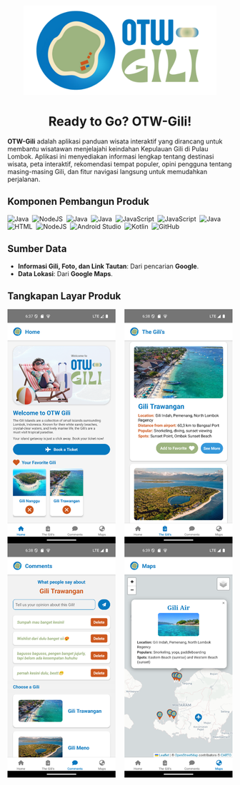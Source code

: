 <div style="text-align: center;">
   <img src="img/logo.png" alt="Logo" height="200" />
   <h1>Ready to Go? OTW-Gili!</h1>
</div>

**OTW-Gili** adalah aplikasi panduan wisata interaktif yang dirancang untuk membantu wisatawan menjelajahi keindahan Kepulauan Gili di Pulau Lombok. Aplikasi ini menyediakan informasi lengkap tentang destinasi wisata, peta interaktif, rekomendasi tempat populer, opini pengguna tentang masing-masing Gili, dan fitur navigasi langsung untuk memudahkan perjalanan.

## Komponen Pembangun Produk
<div>
   <img src="https://cdn.jsdelivr.net/gh/devicons/devicon/icons/react/react-original.svg" title="React" alt="Java" width="40" height="40"/>&nbsp; 
   <img src="https://cdn.jsdelivr.net/gh/devicons/devicon/icons/ionic/ionic-original.svg" title="Ionic" alt="NodeJS" width="40" height="40"/>&nbsp;
   <img src="https://miro.medium.com/v2/resize:fit:1400/0*Pk7FY6epy4BnOGei" title="Leaflet" alt="Java" width="80" height="40"/>&nbsp;
   <img src="https://cdn.jsdelivr.net/gh/devicons/devicon/icons/vscode/vscode-original.svg" title="VScode" alt="Java" width="40" height="40"/>&nbsp;
   <img src="https://cdn.jsdelivr.net/gh/devicons/devicon/icons/javascript/javascript-original.svg" title="JavaScript" alt="JavaScript" width="40" height="40"/>&nbsp;
   <img src="https://cdn.jsdelivr.net/gh/devicons/devicon/icons/json/json-original.svg" title="JSON" alt="JavaScript" width="40" height="40"/>&nbsp;
   <img src="https://seeklogo.com/images/F/font-awesome-logo-3010FE2434-seeklogo.com.png" title="Fontawesome" alt="Java" width="40" height="40"/>&nbsp;
   <img src="https://cdn.jsdelivr.net/gh/devicons/devicon/icons/vercel/vercel-original-wordmark.svg" title="Vercel" alt="HTML" width="60" height="40"/>&nbsp;
   <img src="https://cdn.jsdelivr.net/gh/devicons/devicon/icons/nodejs/nodejs-original-wordmark.svg" title="NodeJS" alt="NodeJS" width="40" height="40"/>&nbsp;
   <img src="https://cdn.jsdelivr.net/gh/devicons/devicon/icons/androidstudio/androidstudio-original.svg" title="JavaScript" alt="Android Studio" width="40" height="40"/>&nbsp;
   <img src="https://cdn.jsdelivr.net/gh/devicons/devicon/icons/kotlin/kotlin-original-wordmark.svg" title="JavaScript" alt="Kotlin" width="60" height="40"/>&nbsp;
   <img src="https://cdn.jsdelivr.net/gh/devicons/devicon/icons/github/github-original-wordmark.svg" title="GitHub" alt="GitHub" width="40" height="40"/>&nbsp;
</div>

## Sumber Data

- **Informasi Gili, Foto, dan Link Tautan**: Dari pencarian **Google**.
- **Data Lokasi**: Dari **Google Maps**.

## Tangkapan Layar Produk
<div style="display: flex; justify-content: space-between;">
   <img src="img/home.png" alt="home" width="48%" />
   <img src="img/list.png" alt="list" width="48%" />
</div>
<div style="display: flex; justify-content: space-between;">
   <img src="img/comment.png" alt="home" width="48%" />
   <img src="img/maps.png" alt="list" width="48%" />
</div>